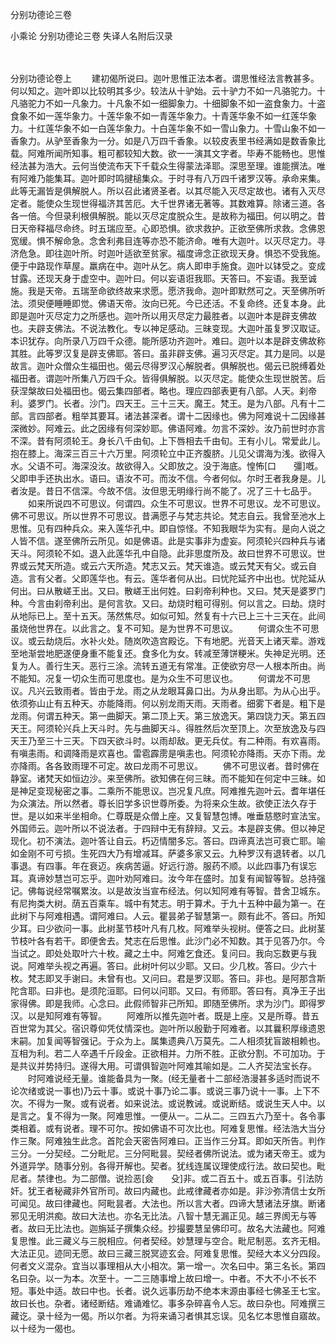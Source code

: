 <!-- { "loadSidebar": true } -->
分别功德论三卷


小乘论
分别功德论三卷
失译人名附后汉录


　　

分别功德论卷上
　　建初偈所说曰。迦叶思惟正法本者。谓思惟经法言教甚多。何以知之。迦叶即以比较明其多少。较法从十驴始。云十驴力不如一凡骆驼力。十凡骆驼力不如一凡象力。十凡象不如一细脚象力。十细脚象不如一盗食象力。十盗食象不如一莲华象力。十莲华象不如一青莲华象力。十青莲华象不如一红莲华象力。十红莲华象不如一白莲华象力。十白莲华象不如一雪山象力。十雪山象不如一香象力。从驴至香象为一分。如是八万四千香象。以较皮表里书经满如是数香象比载。阿难所闻所知事。粗可都较知大数。欲一一演其文字者。毕寿不能畅也。思惟经法甚为浩大。云何当使流布天下千载众生得蒙法泽耶。深思至理。谁能撰法。唯有阿难乃能集耳。迦叶即时鸣揵槌集众。于时寻有八万四千诸罗汉等。承命来集。此等无漏皆是俱解脱人。所以召此诸贤圣者。以其尽能入灭尽定故也。诸有入灭尽定者。能使众生现世得福济其苦厄。大千世界诸无著等。其数难算。除诸三道。各各一倍。今但录利根俱解脱。能以灭尽定度脱众生。是故称为福田。何以明之。昔日天帝释福尽命终。时五瑞应至。心即恐惧。欲求救护。正欲至佛所求救。念佛恩宽缓。惧不解命急。念舍利弗目连等亦恐不能济命。唯有大迦叶。以灭尽定力。寻济危急。即往迦叶所。时迦叶适欲至贫家。福度谛念正欲现天身。惧恐不受我施。便于中路现作草屋。羸病在中。迦叶从乞。病人即申手施食。迦叶以钵受之。变成甘露。还现天身于虚空中。迦叶曰。何以妄语诳我耶。天答曰。不妄语。我至诚施。我是天帝。五瑞至命欲终故来求愿。愿济我命。迦叶即默然可之。天至佛所听法。须臾便睡睡即觉。佛语天帝。汝向已死。今已还活。不复命终。还复本身。此即是迦叶灭尽定力之所感也。迦叶所以用灭尽定力最胜者。以迦叶本是辟支佛故也。夫辟支佛法。不说法教化。专以神足感动。三昧变现。大迦叶虽复罗汉取证。本识犹存。向所录八万四千众德。能所感功齐迦叶。难曰。迦叶以本是辟支佛故称其胜。此等罗汉复是辟支佛耶。答曰。虽非辟支佛。遍习灭尽定。其力是同。以是故言。迦叶众僧众生福田也。偈云尽得罗汉心解脱者。俱解脱也。偈云已脱缚着处福田者。谓迦叶所集八万四千众。皆得俱解脱。以灭尽定。能使众生现世脱苦。后获涅槃故曰处福田也。偈云集四部者。略也。理应四部表更有八部。人天。刹帝利。婆罗门。长者。沙门。四天王。三十三天。魔王。梵王。是为八部。凡有十二部。言四部者。粗举其要耳。诸法甚深者。谓十二因缘也。佛为阿难说十二因缘甚深微妙。阿难云。此之因缘有何深妙耶。佛语阿难。勿言不深妙。汝乃前世时亦言不深。昔有阿须轮王。身长八千由旬。上下唇相去千由旬。王有小儿。常爱此儿。抱在膝上。海深三百三十六万里。阿须轮立中正齐腹脐。儿见父谓海为浅。欲得入水。父语不可。海深没汝。故欲得入。父即放之。没于海底。惶怖[口　　彊]嘅。父即申手还执出水。语曰。语汝不可。而汝不信。今者何似。尔时王者我身是。儿者汝是。昔日不信深。今故不信。汝但思无明缘行尚不能了。况了三十七品乎。
　　如来所说四不可思议。何谓四。众生不可思议。世界不可思议。龙不可思议。佛不可思议。所以世界不可思议。昔满愿子与梵志共论。梵志自云。我曾至池水上思惟。见有四种兵众。来入莲华孔中。即自惊怪。不知我眼华为实有。是向人说之人皆不信。遂至佛所云所见。如是佛语。此是实事非为虚妄。阿须轮兴四种兵与诸天斗。阿须轮不如。退入此莲华孔中自隐。此非思度所及。故曰世界不可思议。世界或云梵天所造。或云六天所造。梵志又云。梵天谁造。或云梵天有父。或云自造。言有父者。父即莲华也。有云。莲华者何从出。曰忧陀延齐中出也。忧陀延从何出。曰从散嵯王出。又曰。散嵯王出何姓。曰刹帝利种也。又曰。梵天是婆罗门种。今言由刹帝利出。是何言欤。又曰。劫烧时粗可得别。何以言之。曰劫。烧时从地际已上。至十五天。荡然焦尽。如似可知。然复有十六已上三十三天在。此间虽烧他世界在。以此言之。复不可知。是为世界不可思议。
　　何谓众生不可思议。或云劫烧后。水补火处。随岚吹造宫殿讫。下有地肥。光音天上诸天辈。游戏至地渐尝地肥遂便身重不能复还。食多化为女。转减至薄饼粳米。失神足光明。还复为人。善行生天。恶行三涂。流转五道无有常准。正使欲穷尽一人根本所由。尚不能知。况复一切众生而可思度也。是为众生不可思议也。
　　何谓龙不可思议。凡兴云致雨者。皆由于龙。雨之从龙眼耳鼻口出。为从身出耶。为从心出乎。依须弥山止有五种天。亦能降雨。何以别龙雨天雨。天雨者。细雾下者是。粗下是龙雨。何谓五种天。第一曲脚天。第二顶上天。第三放逸天。第四饶力天。第五四天王。阿须轮兴兵上天斗时。先与曲脚天斗。得胜然后次至顶上。次至放逸及与四天王乃至三十三天。下四天欲斗时。以雨却敌。更无兵仗。有二种雨。有欢喜雨。有嗔恚雨。和调降雨是欢喜也。雷雹霹雳是嗔恚也。阿须轮亦降雨。天亦下雨。龙亦降雨。各各致雨理不可定。故曰龙雨不可思议。
　　佛不可思议者。昔时佛在静室。诸梵天如恒边沙。来至佛所。欲知佛在何三昧。而不能知在何定中三昧。如是神足变现秘密之事。二乘所不能思议。岂况复凡庶。阿难推先迦叶云。耆年堪任为众演法。所以然者。尊长旧学多识世尊所委。为将来众生故。欲使正法久存于世。是以如来半坐相命。仁尊既是众僧上座。又复智慧包博。唯垂慈愍时宣法宝。外国师云。迦叶所以不说法者。于四辩中无有辞辩。又云。本是辟支佛。但以神足现化。初不演法。迦叶答让自云。朽迈情闇多忘。答曰。四谛真法岂可衰亡耶。喻如金刚不可亏损。生死四大乃有增减耳。萨婆多家又云。九种罗汉有退转者。以几事退。有四事。年在衰迈。疾病苦逼。好远行游。服药不顺。以此四事乃有误忘耳。真谛妙慧岂可忘乎。迦叶劝阿难曰。汝今年在盛时。加复有闻智等智。总持强记。佛每说经常嘱累汝。以是故汝当宣布经法。何以知阿难有等智。昔舍卫城东。有尼拘类大树。荫五百乘车。城中有梵志。明于算术。于九十五种中最为第一。在此树下与阿难相遇。谓阿难曰。人云。瞿昙弟子智慧第一。颇有此不。答曰。所知少耳。曰少欲问一事。此树茎节枝叶凡有几枚。阿难举头视树。便答之曰。此树茎节枝叶各有若干。即便舍去。梵志在后思惟。此沙门必不知数。其于见答乃尔。今当试之。即处处取叶六十枚。藏之土中。阿难乞食还。复问曰。我向忘数更与我说。阿难举头视之再遍。答曰。此树叶何以少耶。又曰。少几枚。答曰。少六十枚。梵志即叉手谢曰。未曾有也。又问曰。君是罗汉耶。答曰。非也。是阿那含斯陀含耶。曰非也。是须陀洹耶。曰何以问耶。又曰。有师耶。答曰有。真净王子出家得佛。即是我师。心念曰。此假师智非己所知。即随至佛所。求为沙门。即得罗汉。以是知阿难有等智。
　　阿难所以推先迦叶者。既是上座。又是所尊。昔五百世常为其父。宿识尊仰凭仗情深也。迦叶所以殷勤于阿难者。以其曩积厚缘遗恩末嗣。加复闻等智强记。于众为上。属集遗典八万莫先。二人相须犹盲跛相赖也。互相为利。若二人卒遇千斤段金。正欲相并。力所不胜。正欲分割。不可加功。于是共议并势持归。遂得大用。可谓俱智迦叶阿难其喻如是。二人齐契法宝长存。
　　时阿难说经无量。谁能备具为一聚。(经无量者十二部经浩漫甚多适时而说不论次绪或说一事也)乃云十事。或说十事乃论二事。或说三事乃说十一事。上下不次。不得为一聚。或有说者。如来说法。或说教诫。或说断结。或说生天人中。以是言之。复不得为一聚。阿难思惟。一便从一。二从二。三四五六乃至十。各令事类相着。或有说者。理不可尔。按如佛语不可次比也。阿难复思惟。经法浩大当分作三聚。阿难独生此念。首陀会天密告阿难曰。正当作三分耳。即如天所告。判作三分。一分契经。二分毗尼。三分阿毗昙。契经者佛所说法。或为诸天帝王。或为外道异学。随事分别。各得开解也。契者。犹线连属议理使成行法。故曰契也。毗尼者。禁律也。为二部僧。说捡恶[僉　　殳]非。或二百五十。或五百事。引法防奸。犹王者秘藏非外官所司。故曰内藏也。此戒律藏者亦如是。非沙弥清信士女所可闻见。故曰律藏也。阿毗昙者。大法也。所以言大者。四谛大慧诸法牙旗。断诸邪见无明洪痴。故曰大法也。亦名无比法。八智十慧无漏正见。越三界阂无与等者。故曰无比法也。迦旃延子撰集众经。抄撮要慧呈佛印可。故名大法藏也。阿难复思惟。此三藏义与三脱相应。何者契经。妙慧理与空合。毗尼制恶。玄齐无相。大法正见。迹同无愿。故曰三藏三脱冥迹玄会。阿难复思惟。契经大本义分四段。何者文义混杂。宜当以事理相从大小相次。第一增一。次名曰中。第三名长。第四名曰杂。以一为本。次至十。一二三随事增上故曰增一。中者。不大不小不长不短。事处中适。故曰中也。长者。说久远事历劫不绝本末源由事经七佛圣王七宝。故曰长也。杂者。诸经断结。难诵难忆。事多杂碎喜令人忘。故曰杂也。阿难撰三藏讫。录十经为一偈。所以尔者。为将来诵习者惧其忘误。见名忆本思惟自寤故。以十经为一偈也。
